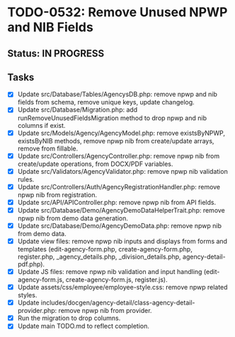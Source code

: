# TODO-0532: Remove Unused NPWP and NIB Fields

## Status: IN PROGRESS

## Tasks
- [x] Update src/Database/Tables/AgencysDB.php: remove npwp and nib fields from schema, remove unique keys, update changelog.
- [x] Update src/Database/Migration.php: add runRemoveUnusedFieldsMigration method to drop npwp and nib columns if exist.
- [x] Update src/Models/Agency/AgencyModel.php: remove existsByNPWP, existsByNIB methods, remove npwp nib from create/update arrays, remove from fillable.
- [x] Update src/Controllers/AgencyController.php: remove npwp nib from create/update operations, from DOCX/PDF variables.
- [x] Update src/Validators/AgencyValidator.php: remove npwp nib validation rules.
- [x] Update src/Controllers/Auth/AgencyRegistrationHandler.php: remove npwp nib from registration.
- [x] Update src/API/APIController.php: remove npwp nib from API fields.
- [x] Update src/Database/Demo/AgencyDemoDataHelperTrait.php: remove npwp nib from demo data generation.
- [x] Update src/Database/Demo/AgencyDemoData.php: remove npwp nib from demo data.
- [x] Update view files: remove npwp nib inputs and displays from forms and templates (edit-agency-form.php, create-agency-form.php, register.php, _agency_details.php, _division_details.php, agency-detail-pdf.php).
- [x] Update JS files: remove npwp nib validation and input handling (edit-agency-form.js, create-agency-form.js, register.js).
- [x] Update assets/css/employee/employee-style.css: remove npwp related styles.
- [x] Update includes/docgen/agency-detail/class-agency-detail-provider.php: remove npwp nib from provider.
- [x] Run the migration to drop columns.
- [x] Update main TODO.md to reflect completion.
